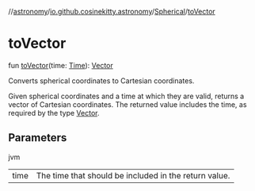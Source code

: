 //[astronomy](../../../index.md)/[io.github.cosinekitty.astronomy](../index.md)/[Spherical](index.md)/[toVector](to-vector.md)

# toVector

fun [toVector](to-vector.md)(time: [Time](../-time/index.md)): [Vector](../-vector/index.md)

Converts spherical coordinates to Cartesian coordinates.

Given spherical coordinates and a time at which they are valid, returns a vector of Cartesian coordinates. The returned value includes the time, as required by the type [Vector](../-vector/index.md).

## Parameters

jvm

| | |
|---|---|
| time | The time that should be included in the return value. |
